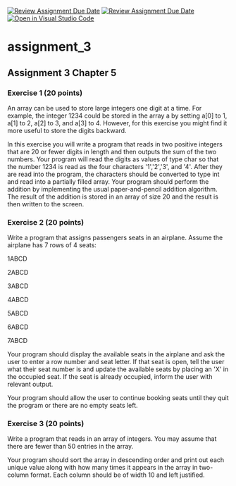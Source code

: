 [![Review Assignment Due Date](https://classroom.github.com/assets/deadline-readme-button-22041afd0340ce965d47ae6ef1cefeee28c7c493a6346c4f15d667ab976d596c.svg)](https://classroom.github.com/a/1d_xgqq8)
[![Review Assignment Due Date](https://classroom.github.com/assets/deadline-readme-button-24ddc0f5d75046c5622901739e7c5dd533143b0c8e959d652212380cedb1ea36.svg)](https://classroom.github.com/a/RIWo-ioc)
[![Open in Visual Studio Code](https://classroom.github.com/assets/open-in-vscode-718a45dd9cf7e7f842a935f5ebbe5719a5e09af4491e668f4dbf3b35d5cca122.svg)](https://classroom.github.com/online_ide?assignment_repo_id=12317125&assignment_repo_type=AssignmentRepo)
# assignment_3


## Assignment 3 Chapter 5

### Exercise 1 (20 points)

An array can be used to store large integers one digit at a time. For example,
the integer 1234 could be stored in the array a by setting a[0] to 1, a[1] to 2,
a[2] to 3, and a[3] to 4. However, for this exercise you might find it more useful
to store the digits backward.


In this exercise you will write a program that reads in two positive integers that
are 20 or fewer digits in length and then outputs the sum of the two numbers. Your
program will read the digits as values of type char so that the number 1234 is read
as the four characters '1','2','3', and '4'. After they are read into the program,
the characters should be converted to type int and read into a partially filled array.
Your program should perform the addition by implementing the usual paper-and-pencil
addition algorithm. The result of the addition is stored in an array of size 20 and
the result is then written to the screen.

### Exercise 2 (20 points)

Write a program that assigns passengers seats in an airplane. Assume the airplane
has 7 rows of 4 seats:

1ABCD

2ABCD

3ABCD

4ABCD

5ABCD

6ABCD

7ABCD

Your program should display the available seats in the airplane and ask the user to enter
a row number and seat letter. If that seat is open, tell the user what their seat number
is and update the available seats by placing an 'X' in the occupied seat. If the seat is
already occupied, inform the user with relevant output.

Your program should allow the user to continue booking seats until they quit the program
or there are no empty seats left.

### Exercise 3 (20 points)

Write a program that reads in an array of integers. You may assume that there
are fewer than 50 entries in the array.

Your program should sort the array in descending order and print out each
unique value along with how many times it appears in the array in two-column
format. Each column should be of width 10 and left justified.
